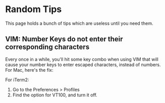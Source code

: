 # Random Tips

This page holds a bunch of tips which are useless until you need them.

## VIM: Number Keys do not enter their corresponding characters

Every once in a while, you'll hit some key combo when using VIM that will cause your number keys to enter escaped characters, instead of numbers. For Mac, here's the fix:

For iTerm2:

1. Go to the Preferences > Profiles
2. Find the option for VT100, and turn it off.
